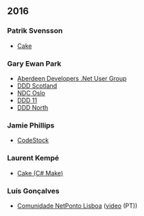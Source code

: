 ﻿## 2016

### Patrik Svensson

* [Cake](http://www.slideshare.net/PatrikSvensson14/cake-66612025)

### Gary Ewan Park

* [Aberdeen Developers .Net User Group](http://www.slideshare.net/gep13/having-your-cake-and-eating-it-too)
* [DDD Scotland](http://www.slideshare.net/gep13/having-your-cake-and-eating-it-too-dddscotland)
* [NDC Oslo](http://www.slideshare.net/gep13/having-your-cake-and-eating-it-too-ndc-oslo-2016)
* [DDD 11](http://www.slideshare.net/gep13/a-piece-of-cake-ddd11-reading)
* [DDD North](http://www.slideshare.net/gep13/a-piece-of-cake-ddd-north)

### Jamie Phillips

* [CodeStock](http://www.slideshare.net/JamiePhillips15/builds-with-a-side-of-cake-codestock-2016)

### Laurent Kempé

* [Cake (C# Make)](https://sway.com/G8xS5gVqbwOA9euI)

### Luís Gonçalves

* [Comunidade NetPonto Lisboa](https://luisfsgoncalves.files.wordpress.com/2016/11/cake.pdf) ([video](https://www.youtube.com/watch?v=NdKNmtf9nIU) (PT))
